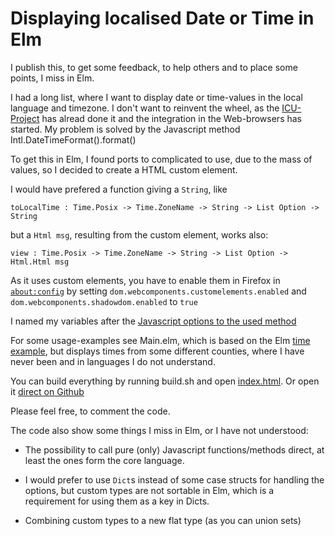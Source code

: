 # Displaying localised Date or Time in Elm

I publish this, to get some feedback, to help others and to place some points, I miss in Elm.

I had a long list, where I want to display date or time-values in the local language and timezone. I don't want to reinvent the wheel, as the [ICU-Project](http://site.icu-project.org/) has alread done it and the integration in the Web-browsers has started. My problem is solved by the Javascript method Intl.DateTimeFormat().format()

To get this in Elm, I found ports to complicated to use, due to the mass of values, so I decided to create a HTML custom element.

I would have prefered a function giving a `String`, like

`toLocalTime : Time.Posix -> Time.ZoneName -> String -> List Option -> String`

but a `Html msg`, resulting from the custom element, works also:

`view : Time.Posix -> Time.ZoneName -> String -> List Option -> Html.Html msg`

As it uses custom elements, you have to enable them in Firefox in [`about:config`](about:config) by setting `dom.webcomponents.customelements.enabled` and `dom.webcomponents.shadowdom.enabled` to `true`

I named my variables after the [Javascript options to the used method](https://developer.mozilla.org/en-US/docs/Web/JavaScript/Reference/Global_Objects/DateTimeFormat)

For some usage-examples see Main.elm, which is based on the Elm [time example](https://guide.elm-lang.org/effects/time.html), but displays times from some different counties, where I have never been and in languages I do not understand.

You can build everything by running build.sh and open [index.html](./index.html). Or open it [direct on Github](http://htmlpreview.github.io/?https://github.com/hans-helmut/elm-timei18n/blob/master/index.html)

Please feel free, to comment the code.

The code also show some things I miss in Elm, or I have not understood:

* The possibility to call pure (only) Javascript functions/methods direct, at least the ones form the core language.

* I would prefer to use `Dict`s instead of some case structs for handling the options, but custom types are not sortable in Elm, which is a requirement for using them as a key in Dicts.

* Combining custom types to a new flat type (as you can union sets)


